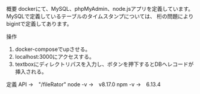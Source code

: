 概要
dockerにて、MySQL、phpMyAdmin、node.jsアプリを定義しています。
MySQLで定義しているテーブルのタイムスタンプについては、
桁の問題によりbigintで定義してあります。

操作
1. docker-composeでupさせる。
2. localhost:3000にアクセスする。
3. textboxにディレクトリパスを入力し、ボタンを押下するとDBへレコードが挿入される。

定義
API →　"/fileRator"
node -v →　v8.17.0
npm -v  →　6.13.4
